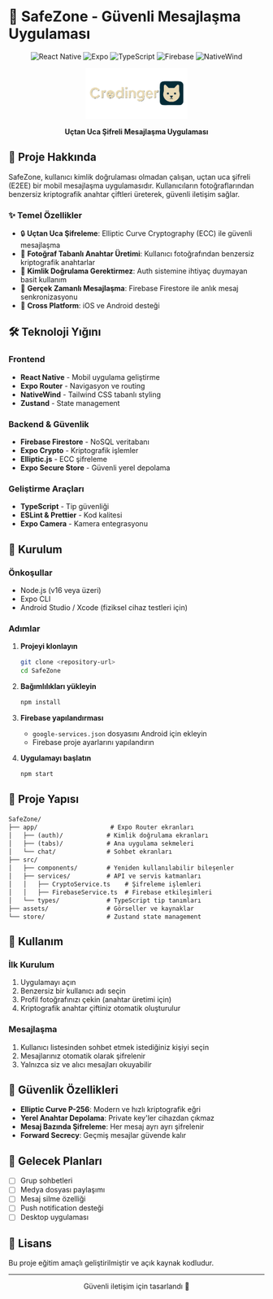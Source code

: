 # 🔐 SafeZone - Güvenli Mesajlaşma Uygulaması

<div align="center">

![React Native](https://img.shields.io/badge/React_Native-0.79.2-61DAFB?style=for-the-badge&logo=react)
![Expo](https://img.shields.io/badge/Expo-53.0.9-000020?style=for-the-badge&logo=expo)
![TypeScript](https://img.shields.io/badge/TypeScript-5.8.3-3178C6?style=for-the-badge&logo=typescript)
![Firebase](https://img.shields.io/badge/Firebase-Firestore-FFCA28?style=for-the-badge&logo=firebase)
![NativeWind](https://img.shields.io/badge/NativeWind-Latest-38BDF8?style=for-the-badge&logo=tailwindcss)

<p align="center">
  <img src="assets/logo_full_transparent.png" alt="SafeZone Logo" width="200"/>
</p>

**Uçtan Uca Şifreli Mesajlaşma Uygulaması**

</div>

## 📱 Proje Hakkında

SafeZone, kullanıcı kimlik doğrulaması olmadan çalışan, uçtan uca şifreli (E2EE) bir mobil mesajlaşma uygulamasıdır. Kullanıcıların fotoğraflarından benzersiz kriptografik anahtar çiftleri üreterek, güvenli iletişim sağlar.

### ✨ Temel Özellikler

- 🔒 **Uçtan Uca Şifreleme**: Elliptic Curve Cryptography (ECC) ile güvenli mesajlaşma
- 📸 **Fotoğraf Tabanlı Anahtar Üretimi**: Kullanıcı fotoğrafından benzersiz kriptografik anahtarlar
- 🚫 **Kimlik Doğrulama Gerektirmez**: Auth sistemine ihtiyaç duymayan basit kullanım
- 💬 **Gerçek Zamanlı Mesajlaşma**: Firebase Firestore ile anlık mesaj senkronizasyonu
- 📱 **Cross Platform**: iOS ve Android desteği

## 🛠️ Teknoloji Yığını

### Frontend
- **React Native** - Mobil uygulama geliştirme
- **Expo Router** - Navigasyon ve routing
- **NativeWind** - Tailwind CSS tabanlı styling
- **Zustand** - State management

### Backend & Güvenlik
- **Firebase Firestore** - NoSQL veritabanı
- **Expo Crypto** - Kriptografik işlemler
- **Elliptic.js** - ECC şifreleme
- **Expo Secure Store** - Güvenli yerel depolama

### Geliştirme Araçları
- **TypeScript** - Tip güvenliği
- **ESLint & Prettier** - Kod kalitesi
- **Expo Camera** - Kamera entegrasyonu

## 🚀 Kurulum

### Önkoşullar
- Node.js (v16 veya üzeri)
- Expo CLI
- Android Studio / Xcode (fiziksel cihaz testleri için)

### Adımlar

1. **Projeyi klonlayın**
   ```bash
   git clone <repository-url>
   cd SafeZone
   ```

2. **Bağımlılıkları yükleyin**
   ```bash
   npm install
   ```

3. **Firebase yapılandırması**
   - `google-services.json` dosyasını Android için ekleyin
   - Firebase proje ayarlarını yapılandırın

4. **Uygulamayı başlatın**
   ```bash
   npm start
   ```

## 📂 Proje Yapısı

```
SafeZone/
├── app/                    # Expo Router ekranları
│   ├── (auth)/            # Kimlik doğrulama ekranları
│   ├── (tabs)/            # Ana uygulama sekmeleri
│   └── chat/              # Sohbet ekranları
├── src/
│   ├── components/        # Yeniden kullanılabilir bileşenler
│   ├── services/          # API ve servis katmanları
│   │   ├── CryptoService.ts    # Şifreleme işlemleri
│   │   ├── FirebaseService.ts  # Firebase etkileşimleri
│   └── types/             # TypeScript tip tanımları
├── assets/                # Görseller ve kaynaklar
└── store/                 # Zustand state management
```

## 🔧 Kullanım

### İlk Kurulum
1. Uygulamayı açın
2. Benzersiz bir kullanıcı adı seçin
3. Profil fotoğrafınızı çekin (anahtar üretimi için)
4. Kriptografik anahtar çiftiniz otomatik oluşturulur

### Mesajlaşma
1. Kullanıcı listesinden sohbet etmek istediğiniz kişiyi seçin
2. Mesajlarınız otomatik olarak şifrelenir
3. Yalnızca siz ve alıcı mesajları okuyabilir

## 🔐 Güvenlik Özellikleri

- **Elliptic Curve P-256**: Modern ve hızlı kriptografik eğri
- **Yerel Anahtar Depolama**: Private key'ler cihazdan çıkmaz
- **Mesaj Bazında Şifreleme**: Her mesaj ayrı ayrı şifrelenir
- **Forward Secrecy**: Geçmiş mesajlar güvende kalır

## 🎯 Gelecek Planları

- [ ] Grup sohbetleri
- [ ] Medya dosyası paylaşımı
- [ ] Mesaj silme özelliği
- [ ] Push notification desteği
- [ ] Desktop uygulaması

## 📝 Lisans

Bu proje eğitim amaçlı geliştirilmiştir ve açık kaynak kodludur.

---

<div align="center">
Güvenli iletişim için tasarlandı 🔐
</div>